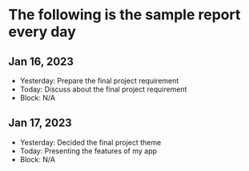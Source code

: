 # The following is the sample report every day
## Jan 16, 2023
* Yesterday: Prepare the final project requirement
* Today: Discuss about the final project requirement
* Block: N/A

## Jan 17, 2023
* Yesterday: Decided the final project theme
* Today: Presenting the features of my app
* Block: N/A